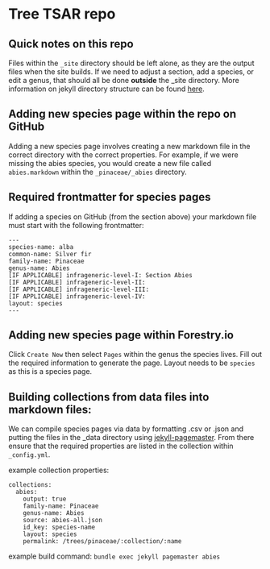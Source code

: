 # Tree TSAR repo

## Quick notes on this repo
Files within the `_site` directory should be left alone, as they are the output files when the site builds. If we need to adjust a section, add a species, or edit a genus, that should all be done **outside** the _site directory. More information on jekyll directory structure can be found [here](https://jekyllrb.com/docs/structure/).
## Adding new species page within the repo on GitHub
Adding a new species page involves creating a new markdown file in the correct directory with the correct properties. For example, if we were missing the abies species, you would create a new file called `abies.markdown` within the `_pinaceae/_abies` directory.

## Required frontmatter for species pages
If adding a species on GitHub (from the section above) your markdown file must start with the following frontmatter:
```
---
species-name: alba
common-name: Silver fir
family-name: Pinaceae
genus-name: Abies
[IF APPLICABLE] infrageneric-level-I: Section Abies
[IF APPLICABLE] infrageneric-level-II: 
[IF APPLICABLE] infrageneric-level-III: 
[IF APPLICABLE] infrageneric-level-IV: 
layout: species
---
```
## Adding new species page within Forestry.io
Click `Create New` then select `Pages` within the genus the species lives. Fill out the required information to generate the page. Layout needs to be `species` as this is a species page.

## Building collections from data files into markdown files:
We can compile species pages via data by formatting .csv or .json and putting the files in the _data directory using [jekyll-pagemaster](https://github.com/mnyrop/pagemaster/#readme). From there ensure that the required properties are listed in the collection within `_config.yml`. 

example collection properties:
```
collections:
  abies:
    output: true
    family-name: Pinaceae
    genus-name: Abies
    source: abies-all.json
    id_key: species-name
    layout: species
    permalink: /trees/pinaceae/:collection/:name
```
example build command: `bundle exec jekyll pagemaster abies`